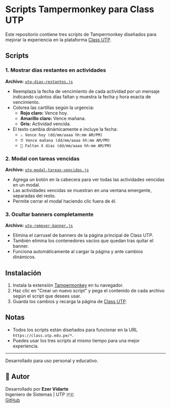 # Scripts Tampermonkey para Class UTP

Este repositorio contiene tres scripts de Tampermonkey diseñados para mejorar la experiencia en la plataforma [Class UTP](https://class.utp.edu.pe/).

## Scripts

### 1. Mostrar días restantes en actividades

**Archivo:** [`utp-dias-restantes.js`](utp-dias-restantes.js)

- Reemplaza la fecha de vencimiento de cada actividad por un mensaje indicando cuántos días faltan y muestra la fecha y hora exacta de vencimiento.
- Colorea las cartillas según la urgencia:
  - **Rojo claro:** Vence hoy.
  - **Amarillo claro:** Vence mañana.
  - **Gris:** Actividad vencida.
- El texto cambia dinámicamente e incluye la fecha:
  - `⚠️ Vence hoy (dd/mm/aaaa hh:mm AM/PM)`
  - `⏰ Vence mañana (dd/mm/aaaa hh:mm AM/PM)`
  - `📆 Faltan X días (dd/mm/aaaa hh:mm AM/PM)`

### 2. Modal con tareas vencidas

**Archivo:** [`utp-modal-tareas-vencidas.js`](utp-modal-tareas-vencidas.js)

- Agrega un botón en la cabecera para ver todas las actividades vencidas en un modal.
- Las actividades vencidas se muestran en una ventana emergente, separadas del resto.
- Permite cerrar el modal haciendo clic fuera de él.

### 3. Ocultar banners completamente

**Archivo:** [`utp-remover-banner.js`](utp-remover-banner.js)

- Elimina el carrusel de banners de la página principal de Class UTP.
- También elimina los contenedores vacíos que quedan tras quitar el banner.
- Funciona automáticamente al cargar la página y ante cambios dinámicos.

## Instalación

1. Instala la extensión [Tampermonkey](https://www.tampermonkey.net/) en tu navegador.
2. Haz clic en "Crear un nuevo script" y pega el contenido de cada archivo según el script que desees usar.
3. Guarda los cambios y recarga la página de [Class UTP](https://class.utp.edu.pe/).

## Notas

- Todos los scripts están diseñados para funcionar en la URL `https://class.utp.edu.pe/*`.
- Puedes usar los tres scripts al mismo tiempo para una mejor experiencia.

---

Desarrollado para uso personal y educativo.

## 🧠 Autor

Desarrollado por **Ezer Vidarte**  
Ingeniero de Sistemas | UTP 🇵🇪  
[GitHub](https://github.com/ezerutp)